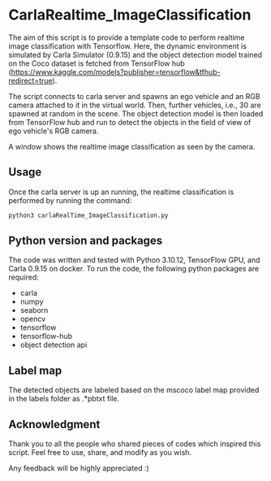 # CarlaRealtime_ImageClassification
The aim of this script is to provide a template code to perform realtime image classification with Tensorflow.
Here, the dynamic environment is simulated by Carla Simulator (0.9.15) and the object detection model trained on the 
Coco dataset is fetched from TensorFlow hub (https://www.kaggle.com/models?publisher=tensorflow&tfhub-redirect=true). 

The script connects to carla server and spawns an ego vehicle and an RGB camera attached to it in the virtual world. 
Then, further vehicles, i.e., 30 are spawned at random in the scene. The object detection model is then loaded from 
TensorFlow hub and run to detect the objects in the field of view of ego vehicle's RGB camera.

A window shows the realtime image classification as seen by the camera.

## Usage
Once the carla server is up an running, the realtime classification is performed by running the command:
```bash
python3 carlaRealTime_ImageClassification.py
```

## Python version and packages
The code was written and tested with Python 3.10.12, TensorFlow GPU, and Carla 0.9.15 on docker. To run the code, 
the following python packages are required:
- carla
- numpy
- seaborn
- opencv
- tensorflow
- tensorflow-hub
- object detection api

## Label map
The detected objects are labeled based on the mscoco label map provided in the labels folder as .*pbtxt file.

## Acknowledgment
Thank you to all the people who shared pieces of codes which inspired this script. Feel free to use, 
share, and modify as you wish.

Any feedback will be highly appreciated :)
